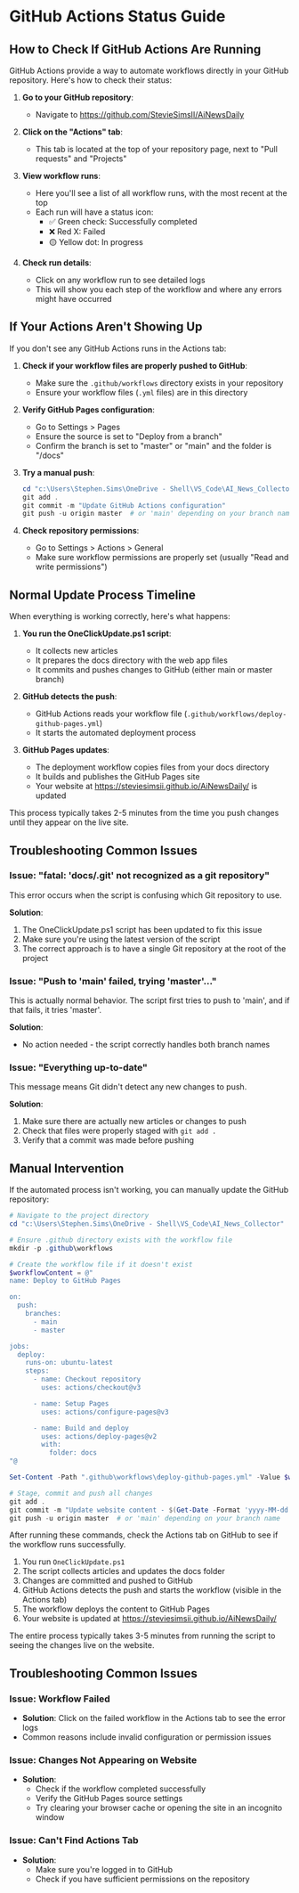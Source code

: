 # GitHub Actions Status Guide

## How to Check If GitHub Actions Are Running

GitHub Actions provide a way to automate workflows directly in your GitHub repository. Here's how to check their status:

1. **Go to your GitHub repository**:
   - Navigate to https://github.com/StevieSimsII/AiNewsDaily

2. **Click on the "Actions" tab**:
   - This tab is located at the top of your repository page, next to "Pull requests" and "Projects"

3. **View workflow runs**:
   - Here you'll see a list of all workflow runs, with the most recent at the top
   - Each run will have a status icon:
     - ✅ Green check: Successfully completed
     - ❌ Red X: Failed
     - 🟡 Yellow dot: In progress

4. **Check run details**:
   - Click on any workflow run to see detailed logs
   - This will show you each step of the workflow and where any errors might have occurred

## If Your Actions Aren't Showing Up

If you don't see any GitHub Actions runs in the Actions tab:

1. **Check if your workflow files are properly pushed to GitHub**:
   - Make sure the `.github/workflows` directory exists in your repository
   - Ensure your workflow files (`.yml` files) are in this directory

2. **Verify GitHub Pages configuration**:
   - Go to Settings > Pages
   - Ensure the source is set to "Deploy from a branch"
   - Confirm the branch is set to "master" or "main" and the folder is "/docs"

3. **Try a manual push**:
   ```powershell
   cd "c:\Users\Stephen.Sims\OneDrive - Shell\VS_Code\AI_News_Collector"
   git add .
   git commit -m "Update GitHub Actions configuration"
   git push -u origin master  # or 'main' depending on your branch name
   ```

4. **Check repository permissions**:
   - Go to Settings > Actions > General
   - Make sure workflow permissions are properly set (usually "Read and write permissions")

## Normal Update Process Timeline

When everything is working correctly, here's what happens:

1. **You run the OneClickUpdate.ps1 script**:
   - It collects new articles
   - It prepares the docs directory with the web app files
   - It commits and pushes changes to GitHub (either main or master branch)

2. **GitHub detects the push**:
   - GitHub Actions reads your workflow file (`.github/workflows/deploy-github-pages.yml`)
   - It starts the automated deployment process

3. **GitHub Pages updates**:
   - The deployment workflow copies files from your docs directory
   - It builds and publishes the GitHub Pages site
   - Your website at https://steviesimsii.github.io/AiNewsDaily/ is updated

This process typically takes 2-5 minutes from the time you push changes until they appear on the live site.

## Troubleshooting Common Issues

### Issue: "fatal: 'docs/.git' not recognized as a git repository"

This error occurs when the script is confusing which Git repository to use.

**Solution**:
1. The OneClickUpdate.ps1 script has been updated to fix this issue
2. Make sure you're using the latest version of the script
3. The correct approach is to have a single Git repository at the root of the project

### Issue: "Push to 'main' failed, trying 'master'..."

This is actually normal behavior. The script first tries to push to 'main', and if that fails, it tries 'master'.

**Solution**:
- No action needed - the script correctly handles both branch names

### Issue: "Everything up-to-date"

This message means Git didn't detect any new changes to push.

**Solution**:
1. Make sure there are actually new articles or changes to push
2. Check that files were properly staged with `git add .`
3. Verify that a commit was made before pushing

## Manual Intervention

If the automated process isn't working, you can manually update the GitHub repository:

```powershell
# Navigate to the project directory
cd "c:\Users\Stephen.Sims\OneDrive - Shell\VS_Code\AI_News_Collector"

# Ensure .github directory exists with the workflow file
mkdir -p .github\workflows

# Create the workflow file if it doesn't exist
$workflowContent = @"
name: Deploy to GitHub Pages

on:
  push:
    branches:
      - main
      - master

jobs:
  deploy:
    runs-on: ubuntu-latest
    steps:
      - name: Checkout repository
        uses: actions/checkout@v3

      - name: Setup Pages
        uses: actions/configure-pages@v3

      - name: Build and deploy
        uses: actions/deploy-pages@v2
        with:
          folder: docs
"@

Set-Content -Path ".github\workflows\deploy-github-pages.yml" -Value $workflowContent

# Stage, commit and push all changes
git add .
git commit -m "Update website content - $(Get-Date -Format 'yyyy-MM-dd HH:mm:ss')"
git push -u origin master  # or 'main' depending on your branch name
```

After running these commands, check the Actions tab on GitHub to see if the workflow runs successfully.

1. You run `OneClickUpdate.ps1`
2. The script collects articles and updates the docs folder
3. Changes are committed and pushed to GitHub
4. GitHub Actions detects the push and starts the workflow (visible in the Actions tab)
5. The workflow deploys the content to GitHub Pages
6. Your website is updated at https://steviesimsii.github.io/AiNewsDaily/

The entire process typically takes 3-5 minutes from running the script to seeing the changes live on the website.

## Troubleshooting Common Issues

### Issue: Workflow Failed
- **Solution**: Click on the failed workflow in the Actions tab to see the error logs
- Common reasons include invalid configuration or permission issues

### Issue: Changes Not Appearing on Website
- **Solution**: 
  - Check if the workflow completed successfully
  - Verify the GitHub Pages source settings
  - Try clearing your browser cache or opening the site in an incognito window

### Issue: Can't Find Actions Tab
- **Solution**: 
  - Make sure you're logged in to GitHub
  - Check if you have sufficient permissions on the repository
